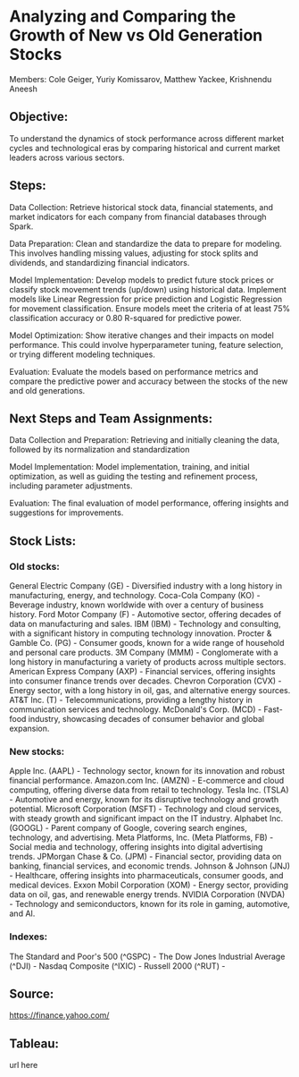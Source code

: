 # Analyzing and Comparing the Growth of New vs Old Generation Stocks

Members:  Cole Geiger, Yuriy Komissarov, Matthew Yackee, Krishnendu Aneesh

## Objective:
To understand the dynamics of stock performance across different market cycles and technological eras by comparing historical and current market leaders across various sectors.


## Steps:

Data Collection: 
Retrieve historical stock data, financial statements, and market indicators for each company from financial databases through Spark.

Data Preparation:
Clean and standardize the data to prepare for modeling. This involves handling missing values, adjusting for stock splits and dividends, and standardizing financial indicators.

Model Implementation:
Develop models to predict future stock prices or classify stock movement trends (up/down) using historical data. Implement models like Linear Regression for price prediction and Logistic Regression for movement classification.
Ensure models meet the criteria of at least 75% classification accuracy or 0.80 R-squared for predictive power.

Model Optimization:
Show iterative changes and their impacts on model performance. This could involve hyperparameter tuning, feature selection, or trying different modeling techniques.

Evaluation:
Evaluate the models based on performance metrics and compare the predictive power and accuracy between the stocks of the new and old generations.


## Next Steps and Team Assignments:

Data Collection and Preparation:
Retrieving and initially cleaning the data, followed by its normalization and standardization

Model Implementation:
Model implementation, training, and initial optimization, as well as guiding the testing and refinement process, including parameter adjustments.

Evaluation:
The final evaluation of model performance, offering insights and suggestions for improvements.


## Stock Lists:

### Old stocks:
General Electric Company (GE) - Diversified industry with a long history in manufacturing, energy, and technology.
Coca-Cola Company (KO) - Beverage industry, known worldwide with over a century of business history.
Ford Motor Company (F) - Automotive sector, offering decades of data on manufacturing and sales.
IBM (IBM) - Technology and consulting, with a significant history in computing technology innovation.
Procter & Gamble Co. (PG) - Consumer goods, known for a wide range of household and personal care products.
3M Company (MMM) - Conglomerate with a long history in manufacturing a variety of products across multiple sectors.
American Express Company (AXP) - Financial services, offering insights into consumer finance trends over decades.
Chevron Corporation (CVX) - Energy sector, with a long history in oil, gas, and alternative energy sources.
AT&T Inc. (T) - Telecommunications, providing a lengthy history in communication services and technology.
McDonald's Corp. (MCD) - Fast-food industry, showcasing decades of consumer behavior and global expansion.


### New stocks:
Apple Inc. (AAPL) - Technology sector, known for its innovation and robust financial performance.
Amazon.com Inc. (AMZN) - E-commerce and cloud computing, offering diverse data from retail to technology.
Tesla Inc. (TSLA) - Automotive and energy, known for its disruptive technology and growth potential.
Microsoft Corporation (MSFT) - Technology and cloud services, with steady growth and significant impact on the IT industry.
Alphabet Inc. (GOOGL) - Parent company of Google, covering search engines, technology, and advertising.
Meta Platforms, Inc. (Meta Platforms, FB) - Social media and technology, offering insights into digital advertising trends.
JPMorgan Chase & Co. (JPM) - Financial sector, providing data on banking, financial services, and economic trends.
Johnson & Johnson (JNJ) - Healthcare, offering insights into pharmaceuticals, consumer goods, and medical devices.
Exxon Mobil Corporation (XOM) - Energy sector, providing data on oil, gas, and renewable energy trends.
NVIDIA Corporation (NVDA) - Technology and semiconductors, known for its role in gaming, automotive, and AI.


### Indexes:
The Standard and Poor's 500 (^GSPC) - 
The Dow Jones Industrial Average (^DJI) - 
Nasdaq Composite (^IXIC) - 
Russell 2000 (^RUT) - 


## Source:
https://finance.yahoo.com/

## Tableau:
url here

